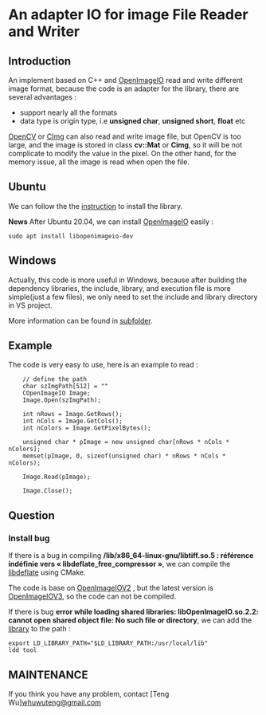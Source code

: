 # An adapter IO for image File Reader and Writer

## Introduction

An implement based on C++ and [OpenImageIO](https://sites.google.com/site/openimageio/home) read and write different image format,  because the code is an adapter for the library, there are several advantages :

- support nearly all the formats
- data type is origin type, i.e **unsigned char**,  **unsigned short**, **float** etc

[OpenCV](https://opencv.org/) or [CImg](https://cimg.eu/) can also read and write image file, but OpenCV is too large, and the image is stored in class **cv::Mat** or **Cimg**, so it will be not complicate to modify the value in the pixel. On the other hand, for the memory issue, all the image is read when open the file.

## Ubuntu

We can follow the the [instruction](https://github.com/AcademySoftwareFoundation/OpenImageIO/blob/master/INSTALL.md) to install the library.

**News** After Ubuntu 20.04, we can install  [OpenImageIO](https://sites.google.com/site/openimageio/home) easily :

```
sudo apt install libopenimageio-dev
```

## Windows

Actually, this code is more useful in Windows, because after building the dependency libraries,  the include, library, and execution file is more simple(just a few files), we only need to set the include and library directory in VS project.

More information can be found in [subfolder](./Windows).

## Example

The code is very easy to use, here is an example to read : 

```
	// define the path
	char szImgPath[512] = ""
	COpenImageIO Image;
	Image.Open(szImgPath);
	
	int nRows = Image.GetRows();
	int nCols = Image.GetCols();
	int nColors = Image.GetPixelBytes();

	unsigned char * pImage = new unsigned char[nRows * nCols * nColors];
	memset(pImage, 0, sizeof(unsigned char) * nRows * nCols * nColors);
	
	Image.Read(pImage);
	
	Image.Close();
```

## Question

### Install bug

If there is a bug in compiling **/lib/x86_64-linux-gnu/libtiff.so.5 : référence indéfinie vers « libdeflate_free_compressor »**, we can compile the [libdeflate](https://github.com/ebiggers/libdeflate) using CMake.

The code is base on [OpenImageIOV2](https://sites.google.com/site/openimageio/home) , but the latest version is [OpenImageIOV3](https://sites.google.com/site/openimageio/home), so the code can not be compiled.

If there is bug **error while loading shared libraries: libOpenImageIO.so.2.2: cannot open shared object file: No such file or directory**, we can add the [library](https://stackoverflow.com/questions/17889799/libraries-in-usr-local-lib-not-found) to the path :

```  
export LD_LIBRARY_PATH="$LD_LIBRARY_PATH:/usr/local/lib"
ldd tool
```

## MAINTENANCE

If you think you have any problem, contact [Teng Wu]<whuwuteng@gmail.com>

